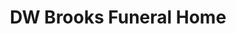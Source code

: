 ---
title: "DW Brooks Funeral Home"
url: /san-antonio/dw-brooks-funeral-home/
shop: funeral directors
---